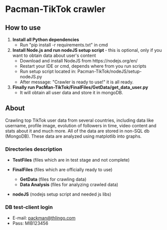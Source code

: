 # Pacman-TikTok crawler

## How to use
<ol>
	<li> <b>Install all Python dependencies</b>
		<ul>
			<li> Run "pip install -r requirements.txt" in cmd
		</ul>
	<li> <b> Install Node.js and run nodeJS setup script </b> - this is optional, only if you want to obtain data about user's content
		<ul>
			<li> Download and install NodeJS from https://nodejs.org/en/
			<li> Restart your IDE or cmd, depends where from you run scripts 
			<li> Run setup script located in: Pacman-TikTok/nodeJS/setup-nodeJS.py
			<li> After message: "Crawler is ready to use!" it is all ready.
		</ul>
	<li> <b>Finally run PacMan-TikTok/FinalFiles/GetData/get_data_user.py</b>
		<ul>
			<li> It will obtain all user data and store it in mongoDB.
		</ul>
</ol>

## About
Crawling top TikTok user data from several countries, including data like username, profile image, evolution of followers in time, video content and stats about it and much more. All of the data are stored in non-SQL db (MongoDB). These data are analyzed using matplotlib into graphs.
	
### Directories description

- **TestFiles** (files which are in test stage and not complete)
	
- **FinalFiles** (files which are officially ready to use)
	- **GetData** (files for crawling data)
	- **Data Analysis** (files for analyzing crawled data)
- **nodeJS** (nodejs setup script and needed js libs)

### DB test-client login
- E-mail: packman@thlingo.com
- Pass: MIB123456
